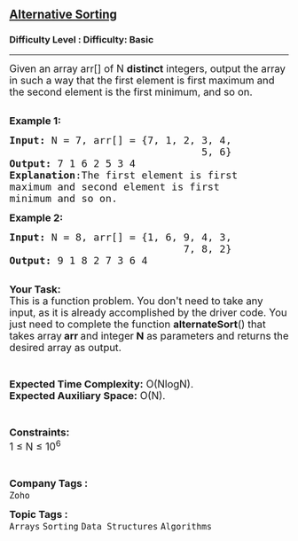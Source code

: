 <h2><a href="https://www.geeksforgeeks.org/problems/alternative-sorting1311/1">Alternative Sorting</a></h2><h3>Difficulty Level : Difficulty: Basic</h3><hr><div class="problems_problem_content__Xm_eO"><p><span style="font-size: 18px;">Given an array arr[] of N <strong>distinct</strong> integers, output the array in such a way that the first element is first maximum and the second element is the first minimum, and so on.</span><br>&nbsp;</p>
<p><span style="font-size: 18px;"><strong>Example 1:</strong></span></p>
<pre><span style="font-size: 18px;"><strong>Input: </strong>N = 7, arr[] = {7, 1, 2, 3, 4, 
                                5, 6}
<strong>Output:</strong> 7 1 6 2 5 3 4
<strong>Explanation</strong>:The first element is first 
maximum and second element is first 
minimum and so on.
</span></pre>
<p><span style="font-size: 18px;"><strong>Example 2:</strong></span></p>
<pre><span style="font-size: 18px;"><strong>Input: </strong>N = 8, arr[] = {1, 6, 9, 4, 3, 
                             7, 8, 2}
<strong>Output:</strong> 9 1 8 2 7 3 6 4</span></pre>
<p><br><span style="font-size: 18px;"><strong>Your Task:</strong><br>This is a function problem. You don't need to take any input, as it is already accomplished by the driver code. You just need to complete the function <strong>alternateSort</strong>() that takes array<strong> arr </strong>and integer<strong> N</strong> as parameters and returns the desired array as output.</span></p>
<p>&nbsp;</p>
<p><span style="font-size: 18px;"><strong>Expected Time Complexity:</strong> O(NlogN).<br><strong>Expected Auxiliary Space:</strong> O(N).</span></p>
<p>&nbsp;</p>
<p><span style="font-size: 18px;"><strong>Constraints:</strong><br>1 ≤ N ≤ 10<sup>6</sup></span></p>
<p>&nbsp;</p></div><p><span style=font-size:18px><strong>Company Tags : </strong><br><code>Zoho</code>&nbsp;<br><p><span style=font-size:18px><strong>Topic Tags : </strong><br><code>Arrays</code>&nbsp;<code>Sorting</code>&nbsp;<code>Data Structures</code>&nbsp;<code>Algorithms</code>&nbsp;